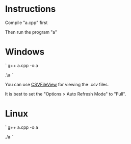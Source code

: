 
# Instructions

Compile "a.cpp" first

Then run the program "a"

# Windows

`
g++ a.cpp -o a

.\a
`

You can use [CSVFileView](https://www.nirsoft.net/utils/csv_file_view.html) for viewing the .csv files.

It is best to set the "Options > Auto Refresh Mode" to "Full".

# Linux

`
g++ a.cpp -o a

./a
`



